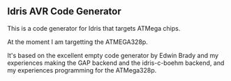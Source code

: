 Idris AVR Code Generator
--------------------------

This is a code generator for Idris that targets ATMega chips.

At the moment I am targetting the ATMEGA328p.

It's based on the excellent empty code generator by Edwin Brady and my experiences
making the GAP backend and the idris-c-boehm backend, and my experiences programming
for the ATMega328p.


